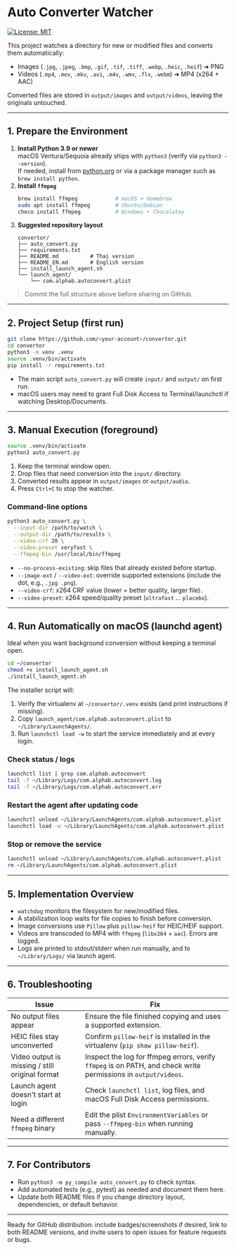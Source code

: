 # Auto Converter Watcher

[![License: MIT](https://img.shields.io/badge/License-MIT-yellow.svg)](LICENSE)

This project watches a directory for new or modified files and converts them automatically:

- Images (`.jpg`, `.jpeg`, `.bmp`, `.gif`, `.tif`, `.tiff`, `.webp`, `.heic`, `.heif`) ➜ PNG
- Videos (`.mp4`, `.mov`, `.mkv`, `.avi`, `.m4v`, `.wmv`, `.flv`, `.webm`) ➜ MP4 (x264 + AAC)

Converted files are stored in `output/images` and `output/videos`, leaving the originals untouched.

---

## 1. Prepare the Environment

1. **Install Python 3.9 or newer**  
   macOS Ventura/Sequoia already ships with `python3` (verify via `python3 --version`).  
   If needed, install from [python.org](https://www.python.org/downloads/) or via a package manager such as `brew install python`.
2. **Install `ffmpeg`**  
   ```bash
   brew install ffmpeg            # macOS + Homebrew
   sudo apt install ffmpeg        # Ubuntu/Debian
   choco install ffmpeg           # Windows + Chocolatey
   ```
3. **Suggested repository layout**
   ```
   convertor/
   ├── auto_convert.py
   ├── requirements.txt
   ├── README.md          # Thai version
   ├── README_EN.md       # English version
   ├── install_launch_agent.sh
   └── launch_agent/
       └── com.alphab.autoconvert.plist
   ```

> Commit the full structure above before sharing on GitHub.

---

## 2. Project Setup (first run)

```bash
git clone https://github.com/<your-account>/convertor.git
cd convertor
python3 -m venv .venv
source .venv/bin/activate
pip install -r requirements.txt
```

- The main script `auto_convert.py` will create `input/` and `output/` on first run.
- macOS users may need to grant Full Disk Access to Terminal/launchctl if watching Desktop/Documents.

---

## 3. Manual Execution (foreground)

```bash
source .venv/bin/activate
python3 auto_convert.py
```

1. Keep the terminal window open.
2. Drop files that need conversion into the `input/` directory.
3. Converted results appear in `output/images` or `output/audio`.
4. Press `Ctrl+C` to stop the watcher.

### Command-line options

```bash
python3 auto_convert.py \
  --input-dir /path/to/watch \
  --output-dir /path/to/results \
  --video-crf 20 \
  --video-preset veryfast \
  --ffmpeg-bin /usr/local/bin/ffmpeg
```

- `--no-process-existing`: skip files that already existed before startup.
- `--image-ext` / `--video-ext`: override supported extensions (include the dot, e.g., `.jpg .png`).
- `--video-crf`: x264 CRF value (lower = better quality, larger file).
- `--video-preset`: x264 speed/quality preset (`ultrafast` … `placebo`).

---

## 4. Run Automatically on macOS (launchd agent)

Ideal when you want background conversion without keeping a terminal open.

```bash
cd ~/convertor
chmod +x install_launch_agent.sh
./install_launch_agent.sh
```

The installer script will:

1. Verify the virtualenv at `~/convertor/.venv` exists (and print instructions if missing).
2. Copy `launch_agent/com.alphab.autoconvert.plist` to `~/Library/LaunchAgents/`.
3. Run `launchctl load -w` to start the service immediately and at every login.

### Check status / logs

```bash
launchctl list | grep com.alphab.autoconvert
tail -f ~/Library/Logs/com.alphab.autoconvert.log
tail -f ~/Library/Logs/com.alphab.autoconvert.err
```

### Restart the agent after updating code

```bash
launchctl unload ~/Library/LaunchAgents/com.alphab.autoconvert.plist
launchctl load -w ~/Library/LaunchAgents/com.alphab.autoconvert.plist
```

### Stop or remove the service

```bash
launchctl unload ~/Library/LaunchAgents/com.alphab.autoconvert.plist   # temporary stop
rm ~/Library/LaunchAgents/com.alphab.autoconvert.plist                 # remove permanently
```

---

## 5. Implementation Overview

- `watchdog` monitors the filesystem for new/modified files.
- A stabilization loop waits for file copies to finish before conversion.
- Image conversions use `Pillow` plus `pillow-heif` for HEIC/HEIF support.
- Videos are transcoded to MP4 with `ffmpeg` (`libx264` + `aac`). Errors are logged.
- Logs are printed to stdout/stderr when run manually, and to `~/Library/Logs/` via launch agent.

---

## 6. Troubleshooting

| Issue | Fix |
|-------|-----|
| No output files appear | Ensure the file finished copying and uses a supported extension. |
| HEIC files stay unconverted | Confirm `pillow-heif` is installed in the virtualenv (`pip show pillow-heif`). |
| Video output is missing / still original format | Inspect the log for ffmpeg errors, verify `ffmpeg` is on PATH, and check write permissions in `output/videos`. |
| Launch agent doesn't start at login | Check `launchctl list`, log files, and macOS Full Disk Access permissions. |
| Need a different `ffmpeg` binary | Edit the plist `EnvironmentVariables` or pass `--ffmpeg-bin` when running manually. |

---

## 7. For Contributors

- Run `python3 -m py_compile auto_convert.py` to check syntax.
- Add automated tests (e.g., pytest) as needed and document them here.
- Update both README files if you change directory layout, dependencies, or default behavior.

---

Ready for GitHub distribution: include badges/screenshots if desired, link to both README versions, and invite users to open issues for feature requests or bugs.
